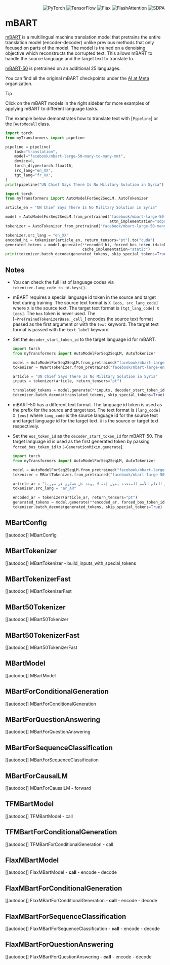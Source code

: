 <!--Copyright 2020 The HuggingFace Team. All rights reserved.

Licensed under the Apache License, Version 2.0 (the "License"); you may not use this file except in compliance with
the License. You may obtain a copy of the License at

http://www.apache.org/licenses/LICENSE-2.0

Unless required by applicable law or agreed to in writing, software distributed under the License is distributed on
an "AS IS" BASIS, WITHOUT WARRANTIES OR CONDITIONS OF ANY KIND, either express or implied. See the License for the
specific language governing permissions and limitations under the License.

⚠️ Note that this file is in Markdown but contain specific syntax for our doc-builder (similar to MDX) that may not be
rendered properly in your Markdown viewer.

-->

<div style="float: right;">
  <div class="flex flex-wrap space-x-1">
    <img alt="PyTorch" src="https://img.shields.io/badge/PyTorch-DE3412?style=flat&logo=pytorch&logoColor=white">
    <img alt="TensorFlow" src="https://img.shields.io/badge/TensorFlow-FF6F00?style=flat&logo=tensorflow&logoColor=white">
    <img alt="Flax" src="https://img.shields.io/badge/Flax-29a79b.svg?style=flat">
    <img alt="FlashAttention" src="https://img.shields.io/badge/%E2%9A%A1%EF%B8%8E%20FlashAttention-eae0c8?style=flat">
    <img alt="SDPA" src="https://img.shields.io/badge/SDPA-DE3412?style=flat&logo=pytorch&logoColor=white">
  </div>
</div>

# mBART

[mBART](https://huggingface.co/papers/2001.08210) is a multilingual machine translation model that pretrains the entire translation model (encoder-decoder) unlike previous methods that only focused on parts of the model. The model is trained on a denoising objective which reconstructs the corrupted text. This allows mBART to handle the source language and the target text to translate to.

[mBART-50](https://huggingface.co/paper/2008.00401) is pretrained on an additional 25 languages.

You can find all the original mBART checkpoints under the [AI at Meta](https://huggingface.co/facebook?search_models=mbart) organization.

> [!TIP]
> Click on the mBART models in the right sidebar for more examples of applying mBART to different language tasks.

The example below demonstrates how to translate text with [`Pipeline`] or the [`AutoModel`] class.

<hfoptions id="usage">
<hfoption id="Pipeline">

```py
import torch
from myTransformers import pipeline

pipeline = pipeline(
    task="translation",
    model="facebook/mbart-large-50-many-to-many-mmt",
    device=0,
    torch_dtype=torch.float16,
    src_lang="en_XX",
    tgt_lang="fr_XX",
)
print(pipeline("UN Chief Says There Is No Military Solution in Syria"))
```

</hfoption>
<hfoption id="AutoModel">

```py
import torch
from myTransformers import AutoModelForSeq2SeqLM, AutoTokenizer

article_en = "UN Chief Says There Is No Military Solution in Syria"

model = AutoModelForSeq2SeqLM.from_pretrained("facebook/mbart-large-50-many-to-many-mmt", torch_dtype=torch.bfloat16,
                                              attn_implementation="sdpa", device_map="auto")
tokenizer = AutoTokenizer.from_pretrained("facebook/mbart-large-50-many-to-many-mmt")

tokenizer.src_lang = "en_XX"
encoded_hi = tokenizer(article_en, return_tensors="pt").to("cuda")
generated_tokens = model.generate(**encoded_hi, forced_bos_token_id=tokenizer.lang_code_to_id["fr_XX"],
                                  cache_implementation="static")
print(tokenizer.batch_decode(generated_tokens, skip_special_tokens=True))
```

</hfoption>
</hfoptions>

## Notes

- You can check the full list of language codes via `tokenizer.lang_code_to_id.keys()`.
- mBART requires a special language id token in the source and target text during training. The source text format is `X [eos, src_lang_code]` where `X` is the source text. The target text format is `[tgt_lang_code] X [eos]`. The `bos` token is never used. The [`~PreTrainedTokenizerBase._call_`] encodes the source text format passed as the first argument or with the `text` keyword. The target text format is passed with the `text_label` keyword.
- Set the `decoder_start_token_id` to the target language id for mBART.

    ```py
    import torch
    from myTransformers import AutoModelForSeq2SeqLM, AutoTokenizer

    model = AutoModelForSeq2SeqLM.from_pretrained("facebook/mbart-large-en-ro", torch_dtype=torch.bfloat16, attn_implementation="sdpa", device_map="auto")
    tokenizer = MBartTokenizer.from_pretrained("facebook/mbart-large-en-ro", src_lang="en_XX")

    article = "UN Chief Says There Is No Military Solution in Syria"
    inputs = tokenizer(article, return_tensors="pt")

    translated_tokens = model.generate(**inputs, decoder_start_token_id=tokenizer.lang_code_to_id["ro_RO"])
    tokenizer.batch_decode(translated_tokens, skip_special_tokens=True)[0]
    ```

- mBART-50 has a different text format. The language id token is used as the prefix for the source and target text. The text format is `[lang_code] X [eos]` where `lang_code` is the source language id for the source text and target language id for the target text. `X` is the source or target text respectively.
- Set the `eos_token_id` as the `decoder_start_token_id` for mBART-50. The target language id is used as the first generated token by passing `forced_bos_token_id` to [`~GenerationMixin.generate`].

    ```py
    import torch
    from myTransformers import AutoModelForSeq2SeqLM, AutoTokenizer

    model = AutoModelForSeq2SeqLM.from_pretrained("facebook/mbart-large-50-many-to-many-mmt", torch_dtype=torch.bfloat16, attn_implementation="sdpa", device_map="auto")
    tokenizer = MBartTokenizer.from_pretrained("facebook/mbart-large-50-many-to-many-mmt")

    article_ar = "الأمين العام للأمم المتحدة يقول إنه لا يوجد حل عسكري في سوريا."
    tokenizer.src_lang = "ar_AR"

    encoded_ar = tokenizer(article_ar, return_tensors="pt")
    generated_tokens = model.generate(**encoded_ar, forced_bos_token_id=tokenizer.lang_code_to_id["en_XX"])
    tokenizer.batch_decode(generated_tokens, skip_special_tokens=True)
    ```

## MBartConfig

[[autodoc]] MBartConfig

## MBartTokenizer

[[autodoc]] MBartTokenizer
    - build_inputs_with_special_tokens

## MBartTokenizerFast

[[autodoc]] MBartTokenizerFast

## MBart50Tokenizer

[[autodoc]] MBart50Tokenizer

## MBart50TokenizerFast

[[autodoc]] MBart50TokenizerFast

<frameworkcontent>
<pt>

## MBartModel

[[autodoc]] MBartModel

## MBartForConditionalGeneration

[[autodoc]] MBartForConditionalGeneration

## MBartForQuestionAnswering

[[autodoc]] MBartForQuestionAnswering

## MBartForSequenceClassification

[[autodoc]] MBartForSequenceClassification

## MBartForCausalLM

[[autodoc]] MBartForCausalLM
    - forward

</pt>
<tf>

## TFMBartModel

[[autodoc]] TFMBartModel
    - call

## TFMBartForConditionalGeneration

[[autodoc]] TFMBartForConditionalGeneration
    - call

</tf>
<jax>

## FlaxMBartModel

[[autodoc]] FlaxMBartModel
    - __call__
    - encode
    - decode

## FlaxMBartForConditionalGeneration

[[autodoc]] FlaxMBartForConditionalGeneration
    - __call__
    - encode
    - decode

## FlaxMBartForSequenceClassification

[[autodoc]] FlaxMBartForSequenceClassification
    - __call__
    - encode
    - decode

## FlaxMBartForQuestionAnswering

[[autodoc]] FlaxMBartForQuestionAnswering
    - __call__
    - encode
    - decode

</jax>
</frameworkcontent>